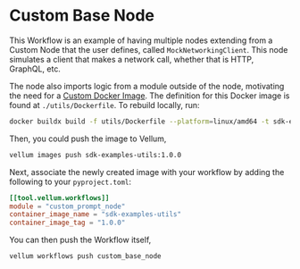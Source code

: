 # Custom Base Node

This Workflow is an example of having multiple nodes extending from a Custom Node that the user defines, called `MockNetworkingClient`. This node simulates a client that makes a network call, whether that is HTTP, GraphQL, etc.

The node also imports logic from a module outside of the node, motivating the need for a [Custom Docker Image](https://docs.vellum.ai/developers/workflows-sdk/custom-container-images). The definition for this Docker image is found at `./utils/Dockerfile`. To rebuild locally, run:

```bash
docker buildx build -f utils/Dockerfile --platform=linux/amd64 -t sdk-examples-utils:1.0.0 .
```

Then, you could push the image to Vellum,

```bash
vellum images push sdk-examples-utils:1.0.0
```

Next, associate the newly created image with your workflow by adding the following to your `pyproject.toml`:

```toml
[[tool.vellum.workflows]]
module = "custom_prompt_node"
container_image_name = "sdk-examples-utils"
container_image_tag = "1.0.0"
```

You can then push the Workflow itself,

```bash
vellum workflows push custom_base_node
```
